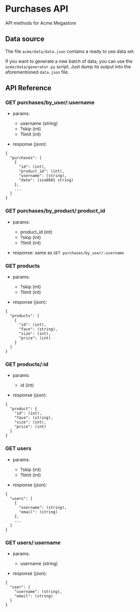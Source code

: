 # Purchases API

API methods for Acme Megastore

## Data source

The file `acme/data/data.json` contains a ready to use data set.

If you want to generate a new batch of data, you can use the 
`acme/data/generator.py` script. Just dump its output into the 
aforementioned `data.json` file.

## API Reference

### GET purchases/by_user/:username

- params:
  - username (string)
  - ?skip (int)
  - ?limit (int)

- response (json):

```
{
  "purchases": [
    {
      "id": (int),
      "product_id": (int),
      "username": (string),
      "date": (iso8601 string)
    },
    ...
  ]
}
```

### GET purchases/by_product/:product_id

- params:
  - product_id (int)
  - ?skip (int)
  - ?limit (int)

- response: same as `GET purchases/by_user/:username`

### GET products

- params:
  - ?skip (int)
  - ?limit (int)

- response (json):

```
{
  "products": [
    {
      "id": (int),
      "face": (string),
      "size": (int),
      "price": (int)
    }
  ]
}
```


### GET products/:id

- params:
  - id (int)

- response (json):

```
{
  "product": {
    "id": (int),
    "face": (string),
    "size": (int),
    "price": (int)
  }
}
```

### GET users

- params:
  - ?skip (int)
  - ?limit (int)

- response (json):

```
{
  "users": [
    {
      "username": (string),
      "email": (string)
    },
    ...
  ]
}
```

### GET users/:username

- params:
  - username (string)

- response (json):

```
{
  "user": {
    "username": (string),
    "email": (string)
  }
}
```